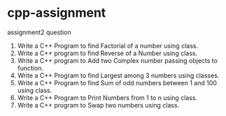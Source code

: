 # cpp-assignment

assignment2 question
1. Write a C++ Program to find Factorial of a number using class.
2. Write a C++ program to find Reverse of a Number using class.
3. Write a C++ program to Add two Complex number passing objects to function.
4. Write a C++ Program to find Largest among 3 numbers using classes.
5. Write a C++ Program to find Sum of odd numbers between 1 and 100 using class.
6. Write a C++ Program to Print Numbers from 1 to n using class.
7. Write a C++ program to Swap two numbers using class.
